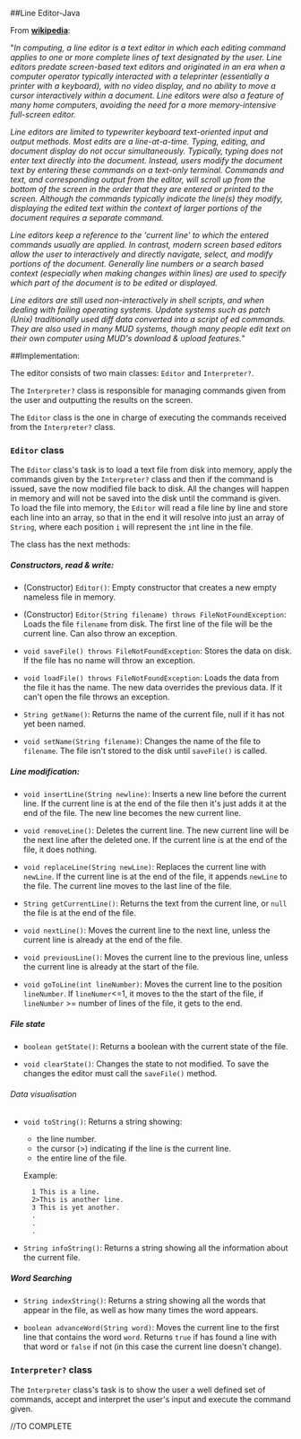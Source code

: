 ##Line Editor-Java

From **[wikipedia](https://en.wikipedia.org/wiki/Line_editor)**:

"*In computing, a line editor is a text editor in which each editing 
command applies to one or more complete lines of text designated 
by the user. Line editors predate screen-based text editors and 
originated in an era when a computer operator typically interacted 
with a teleprinter (essentially a printer with a keyboard), with no 
video display, and no ability to move a cursor interactively within 
a document. Line editors were also a feature of many home computers, 
avoiding the need for a more memory-intensive full-screen editor.*

*Line editors are limited to typewriter keyboard text-oriented input
 and output methods. Most edits are a line-at-a-time. Typing, editing,
 and document display do not occur simultaneously. Typically, typing 
  does not enter text directly into the document. Instead, users modify 
  the document text by entering these commands on a text-only terminal. 
  Commands and text, and corresponding output from the editor, will 
  scroll up from the bottom of the screen in the order that they are 
  entered or printed to the screen. Although the commands typically 
  indicate the line(s) they modify, displaying the edited text within 
  the context of larger portions of the document requires a separate command.*
  
*Line editors keep a reference to the 'current line' to which the entered 
commands usually are applied. In contrast, modern screen based editors allow
the user to interactively and directly navigate, select, and modify portions
of the document. Generally line numbers or a search based context (especially
when making changes within lines) are used to specify which part of the 
document is to be edited or displayed.*

*Line editors are still used non-interactively in shell scripts, and when 
dealing with failing operating systems. Update systems such as patch (Unix)
 traditionally used diff data converted into a script of ed commands. 
 They are also used in many MUD systems, though many people edit text on 
 their own computer using MUD's download & upload features.*"


##Implementation:

The editor consists of two main classes: `Editor` and `Interpreter?`.


The `Interpreter?` class is responsible for managing commands given 
from the user and outputting the results on the screen.


The `Editor` class is the one in charge of executing the commands
received from the `Interpreter?` class.

### `Editor` class

The `Editor` class's task is to load a text file from disk into memory, apply
 the commands given by the `Interpreter?` class and then if the command
 is issued, save the now modified file back to disk. All the changes will 
 happen in memory and will not be saved into the disk until the command is given.  
To load the file into memory, the `Editor` will read a file line by line and 
store each line into an array, so that in the end it will resolve into just
an array of `String`, where each position `i` will represent the `i`nt line 
in the file.

The class has the next methods:
##### Constructors, read & write:
- (Constructor) `Editor()`: Empty constructor that creates a new empty 
nameless file in memory.

- (Constructor) `Editor(String filename) throws FileNotFoundException`: Loads 
the file `filename` from disk. The first line of the file will be the current line.
 Can also throw an exception.
 
- `void saveFile() throws FileNotFoundException`: Stores the data on disk. 
If the file has no name will throw an exception.

- `void loadFile() throws FileNotFoundException`: Loads the data from the file 
it has the name. The new data overrides the previous data. If it can't open 
the file throws an exception.

- `String getName()`: Returns the name of the current file, null if 
it has not yet been named.

- `void setName(String filename)`: Changes the name of the file to `filename`.
 The file isn't stored to the disk until `saveFile()` is called.
 
 ##### Line modification:
- `void insertLine(String newline)`: Inserts a new line before 
the current line. If the current line is at the end of the file then
it's just adds it at the end of the file. 
The new line becomes the new current line.

- `void removeLine()`: Deletes the current line. The new current line 
will be the next line after the deleted one. If the current line is at 
the end of the file, it does nothing.

- `void replaceLine(String newLine)`: Replaces the current line with `newLine`.
If the current line is at the end of the file, it appends `newLine` to the file.
The current line moves to the last line of the file.

- `String getCurrentLine()`: Returns the text from the current line, or `null`
the file is at the end of the file.

- `void nextLine()`: Moves the current line to the next line, unless the current
line is already at the end of the file.

- `void previousLine()`: Moves the current line to the previous line, unless 
the current line is already at the start of the file.

- `void goToLine(int lineNumber)`: Moves the current line to the position 
`lineNumber`. If `lineNumer`<=1, it moves to the the start of the file, if
`lineNumber` >= number of lines of the file, it gets to the end. 

##### File state

- `boolean getState()`: Returns a boolean with the current state of the file.

- `void clearState()`: Changes the state to not modified. To save the changes
the editor must call the `saveFile()` method.


###### Data visualisation

- `void toString()`: Returns a string showing:
    
    - the line number.
    - the cursor (>) indicating if the line is the current line.
    - the entire line of the file.
    
    Example:
    
        1 This is a line.
        2>This is another line.
        3 This is yet another.
        .
        .
        .
    
- `String infoString()`: Returns a string showing all the information about the
current file.

##### Word Searching

- `String indexString()`: Returns a string showing all the words that appear 
in the file, as well as how many times the word appears.

- `boolean advanceWord(String word)`: Moves the current line to the first line
that contains the word `word`. Returns `true` if has found a line with that word
or `false` if not (in this case the current line doesn't change).

### `Interpreter?` class

The `Interpreter` class's task is to show the user a well defined set of 
commands, accept and interpret the user's input and execute the command given. 

//TO COMPLETE


